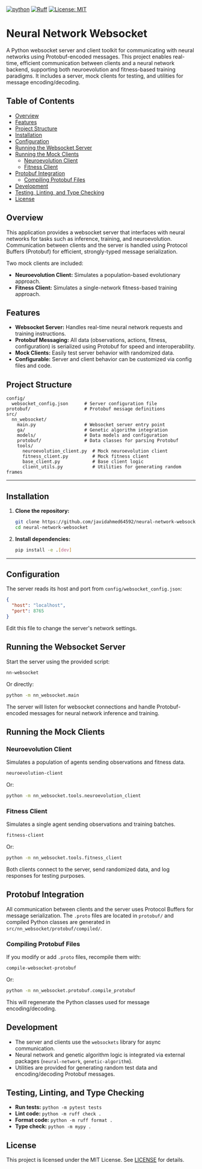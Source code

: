 [![python](https://img.shields.io/badge/Python-3.12-3776AB.svg?style=flat&logo=python&logoColor=ffd343)](https://docs.python.org/3.12/)
[![Ruff](https://img.shields.io/endpoint?url=https://raw.githubusercontent.com/astral-sh/ruff/main/assets/badge/v2.json)](https://github.com/astral-sh/ruff)
[![License: MIT](https://img.shields.io/badge/License-MIT-yellow.svg)](https://opensource.org/licenses/MIT)

<!-- omit from toc -->
# Neural Network Websocket

A Python websocket server and client toolkit for communicating with neural networks using Protobuf-encoded messages. This project enables real-time, efficient communication between clients and a neural network backend, supporting both neuroevolution and fitness-based training paradigms. It includes a server, mock clients for testing, and utilities for message encoding/decoding.

<!-- omit from toc -->
## Table of Contents
- [Overview](#overview)
- [Features](#features)
- [Project Structure](#project-structure)
- [Installation](#installation)
- [Configuration](#configuration)
- [Running the Websocket Server](#running-the-websocket-server)
- [Running the Mock Clients](#running-the-mock-clients)
  - [Neuroevolution Client](#neuroevolution-client)
  - [Fitness Client](#fitness-client)
- [Protobuf Integration](#protobuf-integration)
  - [Compiling Protobuf Files](#compiling-protobuf-files)
- [Development](#development)
- [Testing, Linting, and Type Checking](#testing-linting-and-type-checking)
- [License](#license)

## Overview

This application provides a websocket server that interfaces with neural networks for tasks such as inference, training, and neuroevolution. Communication between clients and the server is handled using Protocol Buffers (Protobuf) for efficient, strongly-typed message serialization.

Two mock clients are included:
- **Neuroevolution Client:** Simulates a population-based evolutionary approach.
- **Fitness Client:** Simulates a single-network fitness-based training approach.

## Features

- **Websocket Server:** Handles real-time neural network requests and training instructions.
- **Protobuf Messaging:** All data (observations, actions, fitness, configuration) is serialized using Protobuf for speed and interoperability.
- **Mock Clients:** Easily test server behavior with randomized data.
- **Configurable:** Server and client behavior can be customized via config files and code.

## Project Structure

```
config/
  websocket_config.json      # Server configuration file
protobuf/                    # Protobuf message definitions
src/
  nn_websocket/
    main.py                  # Websocket server entry point
    ga/                      # Genetic algorithm integration
    models/                  # Data models and configuration
    protobuf/                # Data classes for parsing Protobuf
    tools/
      neuroevolution_client.py  # Mock neuroevolution client
      fitness_client.py         # Mock fitness client
      base_client.py            # Base client logic
      client_utils.py           # Utilities for generating random frames
```

---

## Installation

1. **Clone the repository:**
    ```sh
    git clone https://github.com/javidahmed64592/neural-network-websocket.git
    cd neural-network-websocket
    ```

2. **Install dependencies:**
    ```sh
    pip install -e .[dev]
    ```

---

## Configuration

The server reads its host and port from `config/websocket_config.json`:

```json
{
  "host": "localhost",
  "port": 8765
}
```

Edit this file to change the server's network settings.

## Running the Websocket Server

Start the server using the provided script:

```sh
nn-websocket
```

Or directly:

```sh
python -m nn_websocket.main
```

The server will listen for websocket connections and handle Protobuf-encoded messages for neural network inference and training.

## Running the Mock Clients

### Neuroevolution Client

Simulates a population of agents sending observations and fitness data.

```sh
neuroevolution-client
```

Or:

```sh
python -m nn_websocket.tools.neuroevolution_client
```

### Fitness Client

Simulates a single agent sending observations and training batches.

```sh
fitness-client
```

Or:

```sh
python -m nn_websocket.tools.fitness_client
```

Both clients connect to the server, send randomized data, and log responses for testing purposes.

## Protobuf Integration

All communication between clients and the server uses Protocol Buffers for message serialization. The `.proto` files are located in `protobuf/` and compiled Python classes are generated in `src/nn_websocket/protobuf/compiled/`.

### Compiling Protobuf Files

If you modify or add `.proto` files, recompile them with:

```sh
compile-websocket-protobuf
```

Or:

```sh
python -m nn_websocket.protobuf.compile_protobuf
```

This will regenerate the Python classes used for message encoding/decoding.

## Development

- The server and clients use the `websockets` library for async communication.
- Neural network and genetic algorithm logic is integrated via external packages (`neural-network`, `genetic-algorithm`).
- Utilities are provided for generating random test data and encoding/decoding Protobuf messages.

## Testing, Linting, and Type Checking

- **Run tests:** `python -m pytest tests`
- **Lint code:** `python -m ruff check .`
- **Format code:** `python -m ruff format .`
- **Type check:** `python -m mypy .`

## License

This project is licensed under the MIT License. See [LICENSE](LICENSE) for details.

